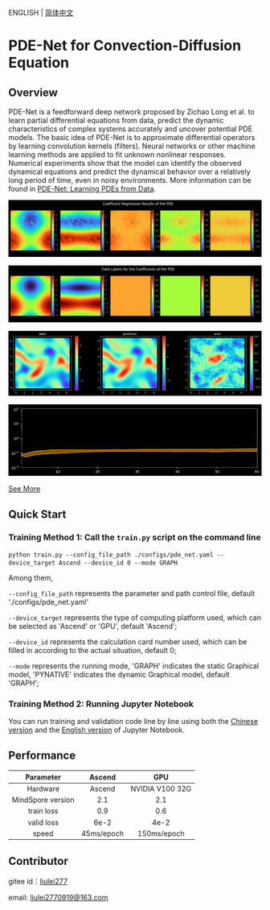ENGLISH | [简体中文](README_CN.md)

# PDE-Net for Convection-Diffusion Equation

## Overview

PDE-Net is a feedforward deep network proposed by Zichao Long et al. to learn partial differential equations from data, predict the dynamic characteristics of complex systems accurately and uncover potential PDE models. The basic idea of PDE-Net is to approximate differential operators by learning convolution kernels (filters). Neural networks or other machine learning methods are applied to fit unknown nonlinear responses. Numerical experiments show that the model can identify the observed dynamical equations and predict the dynamical behavior over a relatively long period of time, even in noisy environments. More information can be found in [PDE-Net: Learning PDEs from Data](https://arxiv.org/abs/1710.09668).

![coe label benchmark](images/coe_label_benchmark.png)

![coe trained step-1](images/coe_trained_step-1.png)

![result](images/result.jpg)

![extrapolation](images/extrapolation.jpg)

[See More](./pde_net.ipynb)

## Quick Start

### Training Method 1: Call the `train.py` script on the command line

```shell
python train.py --config_file_path ./configs/pde_net.yaml --device_target Ascend --device_id 0 --mode GRAPH
```

Among them,

`--config_file_path` represents the parameter and path control file, default './configs/pde_net.yaml'

`--device_target` represents the type of computing platform used, which can be selected as 'Ascend' or 'GPU', default 'Ascend';

`--device_id` represents the calculation card number used, which can be filled in according to the actual situation, default 0;

`--mode` represents the running mode, 'GRAPH' indicates the static Graphical model, 'PYNATIVE' indicates the dynamic Graphical model, default 'GRAPH';

### Training Method 2: Running Jupyter Notebook

You can run training and validation code line by line using both the [Chinese version](pde_net_CN.ipynb) and the [English version](pde_net.ipynb) of Jupyter Notebook.

## Performance

|        Parameter         |        Ascend               |    GPU       |
|:----------------------:|:--------------------------:|:---------------:|
|     Hardware         |     Ascend      |      NVIDIA V100 32G       |
|     MindSpore version   |        2.1            |      2.1       |
|        train loss      |        0.9               |       0.6       |
|        valid loss      |        6e-2               |       4e-2    |
|        speed          |     45ms/epoch        |    150ms/epoch  |

## Contributor

gitee id：[liulei277](https://gitee.com/liulei277)

email: liulei2770919@163.com